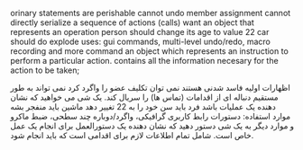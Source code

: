 orinary statements are perishable
cannot undo member assignment
cannot directly serialize a sequence of actions (calls)
want an object that represents an operation
person should change its age to value 22
car should do explode
uses: gui commands, multi-level undo/redo, macro recording and more
command an object which represents an instruction to perform a particular action. contains all the information necesary for the action to be taken;   

اظهارات اولیه فاسد شدنی هستند
نمی توان تکلیف عضو را واگرد کرد
نمی تواند به طور مستقیم دنباله ای از اقدامات (تماس ها) را سریال کند.
یک شی می خواهید که نشان دهنده یک عملیات باشد
فرد باید سن خود را به 22 تغییر دهد
ماشین باید منفجر بشه
موارد استفاده: دستورات رابط کاربری گرافیکی، واگرد/دوباره چند سطحی، ضبط ماکرو و موارد دیگر
به یک شی دستور دهید که نشان دهنده یک دستورالعمل برای انجام یک عمل خاص است. شامل تمام اطلاعات لازم برای اقدامی است که باید انجام شود.